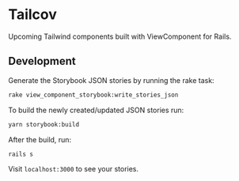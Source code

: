 # Tailcov

Upcoming Tailwind components built with ViewComponent for Rails.

## Development

Generate the Storybook JSON stories by running the rake task:

```sh
rake view_component_storybook:write_stories_json
```

To build the newly created/updated JSON stories run:

```sh
yarn storybook:build
```

After the build, run:

```sh
rails s
```

Visit `localhost:3000` to see your stories.
